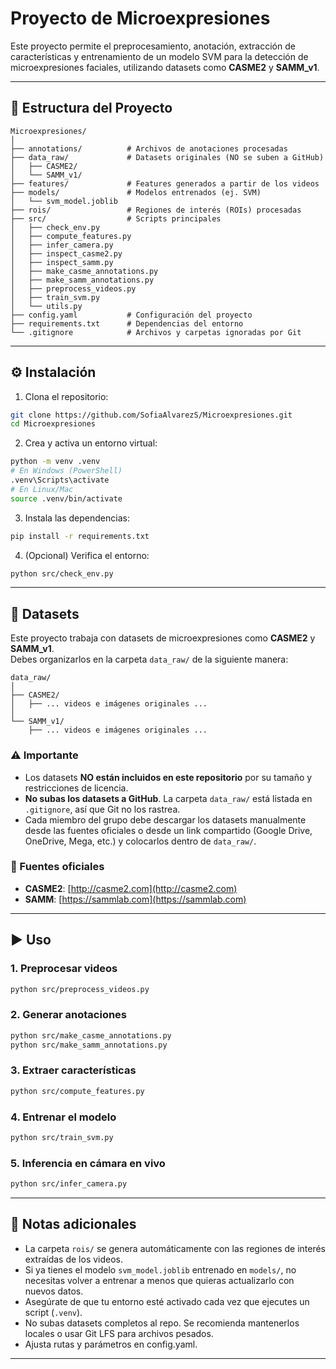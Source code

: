 # Proyecto de Microexpresiones

Este proyecto permite el preprocesamiento, anotación, extracción de características y entrenamiento de un modelo SVM para la detección de microexpresiones faciales, utilizando datasets como **CASME2** y **SAMM_v1**.

---

## 📂 Estructura del Proyecto

```
Microexpresiones/
│
├── annotations/          # Archivos de anotaciones procesadas
├── data_raw/             # Datasets originales (NO se suben a GitHub)
│   ├── CASME2/
│   └── SAMM_v1/
├── features/             # Features generados a partir de los videos
├── models/               # Modelos entrenados (ej. SVM)
│   └── svm_model.joblib
├── rois/                 # Regiones de interés (ROIs) procesadas
├── src/                  # Scripts principales
│   ├── check_env.py
│   ├── compute_features.py
│   ├── infer_camera.py
│   ├── inspect_casme2.py
│   ├── inspect_samm.py
│   ├── make_casme_annotations.py
│   ├── make_samm_annotations.py
│   ├── preprocess_videos.py
│   ├── train_svm.py
│   └── utils.py
├── config.yaml           # Configuración del proyecto
├── requirements.txt      # Dependencias del entorno
└── .gitignore            # Archivos y carpetas ignoradas por Git
```

---

## ⚙️ Instalación

1. Clona el repositorio:

```bash
git clone https://github.com/SofiaAlvarezS/Microexpresiones.git
cd Microexpresiones
```

2. Crea y activa un entorno virtual:

```bash
python -m venv .venv
# En Windows (PowerShell)
.venv\Scripts\activate
# En Linux/Mac
source .venv/bin/activate
```

3. Instala las dependencias:

```bash
pip install -r requirements.txt
```

4. (Opcional) Verifica el entorno:

```bash
python src/check_env.py
```

---

## 📂 Datasets

Este proyecto trabaja con datasets de microexpresiones como **CASME2** y **SAMM_v1**.  
Debes organizarlos en la carpeta `data_raw/` de la siguiente manera:

```
data_raw/
│
├── CASME2/
│   ├── ... videos e imágenes originales ...
│
└── SAMM_v1/
    ├── ... videos e imágenes originales ...
```

### ⚠️ Importante
- Los datasets **NO están incluidos en este repositorio** por su tamaño y restricciones de licencia.  
- **No subas los datasets a GitHub**. La carpeta `data_raw/` está listada en `.gitignore`, así que Git no los rastrea.  
- Cada miembro del grupo debe descargar los datasets manualmente desde las fuentes oficiales o desde un link compartido (Google Drive, OneDrive, Mega, etc.) y colocarlos dentro de `data_raw/`.

### 📝 Fuentes oficiales
- **CASME2**: [http://casme2.com](http://casme2.com)  
- **SAMM**: [https://sammlab.com](https://sammlab.com)  

---

## ▶️ Uso

### 1. Preprocesar videos
```bash
python src/preprocess_videos.py
```

### 2. Generar anotaciones
```bash
python src/make_casme_annotations.py
python src/make_samm_annotations.py
```

### 3. Extraer características
```bash
python src/compute_features.py
```

### 4. Entrenar el modelo
```bash
python src/train_svm.py
```

### 5. Inferencia en cámara en vivo
```bash
python src/infer_camera.py
```

---

## 📌 Notas adicionales

- La carpeta `rois/` se genera automáticamente con las regiones de interés extraídas de los videos.  
- Si ya tienes el modelo `svm_model.joblib` entrenado en `models/`, no necesitas volver a entrenar a menos que quieras actualizarlo con nuevos datos.  
- Asegúrate de que tu entorno esté activado cada vez que ejecutes un script (`.venv`).
-   No subas datasets completos al repo.
    Se recomienda mantenerlos locales o usar Git LFS para archivos
    pesados.
-   Ajusta rutas y parámetros en config.yaml.

------------------------------------------------------------------------
